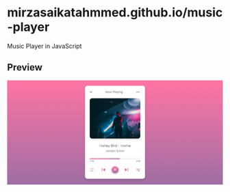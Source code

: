 # mirzasaikatahmmed.github.io/music-player
Music Player in JavaScript

## Preview
<img src="https://raw.githubusercontent.com/mirzasaikatahmmed/music-player/main/music-player.PNG"/>
